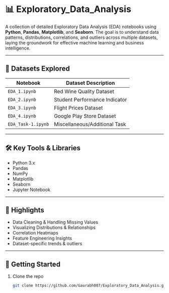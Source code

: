 # 📊 Exploratory_Data_Analysis

A collection of detailed Exploratory Data Analysis (EDA) notebooks using **Python**, **Pandas**, **Matplotlib**, and **Seaborn**. The goal is to understand data patterns, distributions, correlations, and outliers across multiple datasets, laying the groundwork for effective machine learning and business intelligence.

---

## 📂 Datasets Explored

| Notebook | Dataset Description |
|----------|----------------------|
| `EDA_1.ipynb` | Red Wine Quality Dataset |
| `EDA_2.ipynb` | Student Performance Indicator |
| `EDA_3.ipynb` | Flight Prices Dataset |
| `EDA_4.ipynb` | Google Play Store Dataset |
| `EDA_Task-1.ipynb` | Miscellaneous/Additional Task |

---

## 🛠️ Key Tools & Libraries
- Python 3.x
- Pandas
- NumPy
- Matplotlib
- Seaborn
- Jupyter Notebook

---

## 📌 Highlights
- Data Cleaning & Handling Missing Values
- Visualizing Distributions & Relationships
- Correlation Heatmaps
- Feature Engineering Insights
- Dataset-specific trends & outliers

---

## 🚀 Getting Started
1. Clone the repo  
   ```bash
   git clone https://github.com/Gaurabh007/Exploratory_Data_Analysis.git
